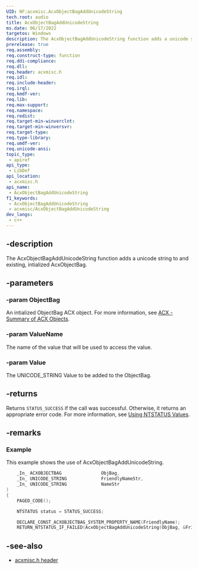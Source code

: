 ```yaml
---
UID: NF:acxmisc.AcxObjectBagAddUnicodeString
tech.root: audio
title: AcxObjectBagAddUnicodeString
ms.date: 06/17/2022
targetos: Windows
description: The AcxObjectBagAddUnicodeString function adds a unicode string to and existing, intialized AcxObjectBag.
prerelease: true
req.assembly: 
req.construct-type: function
req.ddi-compliance: 
req.dll: 
req.header: acxmisc.h
req.idl: 
req.include-header: 
req.irql: 
req.kmdf-ver: 
req.lib: 
req.max-support: 
req.namespace: 
req.redist: 
req.target-min-winverclnt: 
req.target-min-winversvr: 
req.target-type: 
req.type-library: 
req.umdf-ver: 
req.unicode-ansi: 
topic_type:
 - apiref
api_type:
 - LibDef
api_location:
 - acxmisc.h
api_name:
 - AcxObjectBagAddUnicodeString
f1_keywords:
 - AcxObjectBagAddUnicodeString
 - acxmisc/AcxObjectBagAddUnicodeString
dev_langs:
 - c++
---
```


## -description

The AcxObjectBagAddUnicodeString function adds a unicode string to and existing, intialized AcxObjectBag.

## -parameters

### -param ObjectBag

An intialized ObjectBag ACX object. For more information, see [ACX - Summary of ACX Objects](/windows-hardware/drivers/audio/acx-summary-of-objects).

### -param ValueName

The name of the value that will be used to access the value.

### -param Value

The UNICODE_STRING Value to be added to the ObjectBag.

## -returns

Returns `STATUS_SUCCESS` if the call was successful. Otherwise, it returns an appropriate error code. For more information, see [Using NTSTATUS Values](/windows-hardware/drivers/kernel/using-ntstatus-values).

## -remarks

### Example

This example shows the use of AcxObjectBagAddUnicodeString.

```cpp
    _In_ ACXOBJECTBAG               ObjBag,
    _In_ UNICODE_STRING             FriendlyNameStr,
    _In_ UNICODE_STRING             NameStr
)
{
    PAGED_CODE();

    NTSTATUS status = STATUS_SUCCESS;

    DECLARE_CONST_ACXOBJECTBAG_SYSTEM_PROPERTY_NAME(FriendlyName);
    RETURN_NTSTATUS_IF_FAILED(AcxObjectBagAddUnicodeString(ObjBag, &FriendlyName, &FriendlyNameStr));
```

## -see-also

- [acxmisc.h header](index.md)
